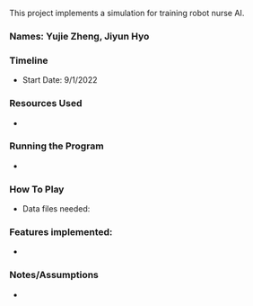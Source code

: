 This project implements a simulation for training robot nurse AI.

### Names: Yujie Zheng, Jiyun Hyo

### Timeline
* Start Date: 9/1/2022

### Resources Used
*

### Running the Program
*
### How To Play
* Data files needed:

### Features implemented:
*
### Notes/Assumptions

*
